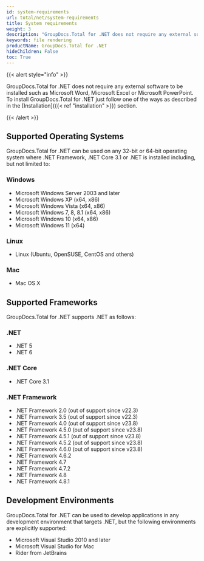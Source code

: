 ```yaml
---
id: system-requirements
url: total/net/system-requirements
title: System requirements
weight: 3
description: "GroupDocs.Total for .NET does not require any external software to be installed such as Microsoft Word, Microsoft Excel or Microsoft PowerPoint for file rendering."
keywords: file rendering
productName: GroupDocs.Total for .NET
hideChildren: False
toc: True
---
```

{{< alert style="info" >}}

GroupDocs.Total for .NET does not require any external software to be installed such as Microsoft Word, Microsoft Excel or Microsoft PowerPoint. To install GroupDocs.Total for .NET just follow one of the ways as described in the [Installation]({{< ref "installation" >}}) section.

{{< /alert >}}

## Supported Operating Systems

GroupDocs.Total for .NET can be used on any 32-bit or 64-bit operating system where .NET Framework, .NET Core 3.1 or .NET is installed including, but not limited to:

### Windows

* Microsoft Windows Server 2003 and later
* Microsoft Windows XP (x64, x86)
* Microsoft Windows Vista (x64, x86)
* Microsoft Windows 7, 8, 8.1 (x64, x86)
* Microsoft Windows 10 (x64, x86)
* Microsoft Windows 11 (x64)

### Linux

* Linux (Ubuntu, OpenSUSE, CentOS and others)

### Mac

* Mac OS X

## Supported Frameworks

GroupDocs.Total for .NET supports .NET as follows:

### .NET

* .NET 5
* .NET 6

### .NET Core

* .NET Core 3.1

### .NET Framework

* .NET Framework 2.0 (out of support since v22.3)
* .NET Framework 3.5 (out of support since v22.3)
* .NET Framework 4.0 (out of support since v23.8)
* .NET Framework 4.5.0 (out of support since v23.8)
* .NET Framework 4.5.1 (out of support since v23.8)
* .NET Framework 4.5.2 (out of support since v23.8)
* .NET Framework 4.6.0 (out of support since v23.8)
* .NET Framework 4.6.2
* .NET Framework 4.7
* .NET Framework 4.7.2
* .NET Framework 4.8
* .NET Framework 4.8.1

## Development Environments

GroupDocs.Total for .NET can be used to develop applications in any development environment that targets .NET, but the following environments are explicitly supported:

* Microsoft Visual Studio 2010 and later
* Microsoft Visual Studio for Mac
* Rider from JetBrains
